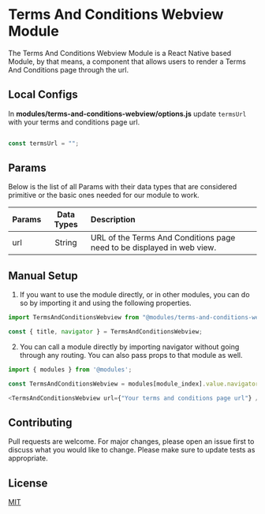 # Terms And Conditions Webview Module
The Terms And Conditions Webview Module is a React Native based Module, by that means, a component that allows users to render a Terms And Conditions page through the url.

## Local Configs
In **modules/terms-and-conditions-webview/options.js** update `termsUrl` with your terms and conditions page url.

```javascript

const termsUrl = "";

```

## Params

Below is the list of all Params with their data types that are considered primitive or the basic ones needed for our module to work.

| Params      | Data Types         | Description                                                       |
| ------------|:------------------:|:---------------------------------------------------------------|
| url         | String             | URL of the Terms And Conditions page need to be displayed in web view.  |



## Manual Setup

1. If you want to use the module directly, or in other modules, you can do so by importing it and using the following properties.

```javascript
import TermsAndConditionsWebview from "@modules/terms-and-conditions-webview";

const { title, navigator } = TermsAndConditionsWebview;

```

2. You can call a module directly by importing navigator without going through any routing. You can also pass props to that module as well.

```javascript
import { modules } from '@modules';

const TermsAndConditionsWebview = modules[module_index].value.navigator;  //module_index : position of the module in modules folder

<TermsAndConditionsWebview url={"Your terms and conditions page url"} />;

```

## Contributing

Pull requests are welcome. For major changes, please open an issue first to discuss what you would like to change.
Please make sure to update tests as appropriate.

## License

[MIT](https://choosealicense.com/licenses/mit/)
